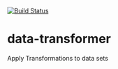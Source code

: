 [![Build Status](https://travis-ci.org/ygaras/data-transformer.svg?branch=master)](https://travis-ci.org/ygaras/data-transformer)

# data-transformer
Apply Transformations to data sets
